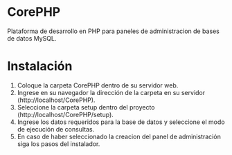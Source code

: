 # CorePHP
Plataforma de desarrollo en PHP para paneles de administracion de bases de datos MySQL.

# Instalación
  1) Coloque la carpeta CorePHP dentro de su servidor web.<br>
  2) Ingrese en su navegador la dirección de la carpeta en su servidor (http://localhost/CorePHP).<br>
  3) Seleccione la carpeta setup dentro del proyecto (http://localhost/CorePHP/setup).<br>
  3) Ingrese los datos requeridos para la base de datos y seleccione el modo de ejecución de consultas.<br>
  4) En caso de haber seleccionado la creacion del panel de administración siga los pasos del instalador.<br>

